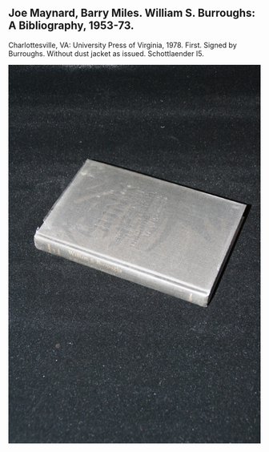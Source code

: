 ## Joe Maynard, Barry Miles. William S. Burroughs: A Bibliography, 1953-73.

Charlottesville, VA: University Press of Virginia, 1978. First. Signed by Burroughs. Without dust jacket as issued. Schottlaender I5.

![William S. Burroughs: A Bibliography, 1953-73](../assets/images/william-s-burroughs-a-biblio-2.jpg)
